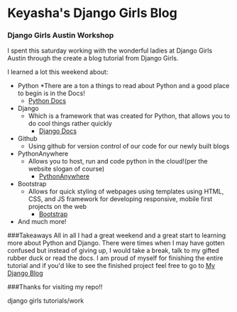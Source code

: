 # Keyasha's Django Girls Blog

### Django Girls Austin Workshop
I spent this saturday working with the wonderful ladies at Django Girls Austin through the create a blog tutorial from 
Django Girls.

I learned a lot this weekend about:
* Python
  *There are a ton a things to read about Python and a good place to begin is in the Docs!
    * [Python Docs](https://www.docs.python.org "Python Docs")
* Django 
  * Which is a framework that was created for Python, that allows you to do cool things rather quickly
    * [Django Docs](https://www.docs.djangoprojects.com "Django Docs")
* Github
  * Using github for version control of our code for our newly built blogs
* PythonAnywhere
  * Allows you to host, run and code python in the cloud!(per the website slogan of course)
    * [PythonAnywhere](https://www.pythonanywhere.com "PythonAnywhere's Homepage")
* Bootstrap
  * Allows for quick styling of webpages using templates using HTML, CSS, and JS framework for developing responsive, mobile first projects on the web
    * [Bootstrap](https://www.getbootstrap.com "Bootstrap's Homepage")
* And much more!


###Takeaways
All in all I had a great weekend and a great start to learning more about Python and Django. There were times when I may have gotten
confused but instead of giving up, I would take a break, talk to my gifted rubber duck or read the docs. I am proud of myself for 
finishing the entire tutorial and if you'd like to see the finished project feel free to go to 
[My Django Blog](http://kmbrothern85.pythonanywhere.com/ " My Blog's Homepage")

###Thanks for visiting my repo!!
    






django girls tutorials/work
